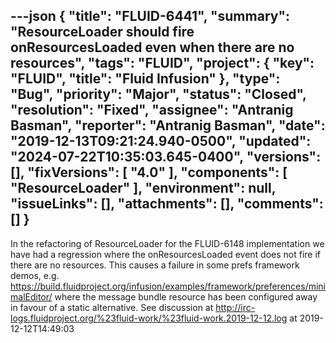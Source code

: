 ---json
{
  "title": "FLUID-6441",
  "summary": "ResourceLoader should fire onResourcesLoaded even when there are no resources",
  "tags": "FLUID",
  "project": {
    "key": "FLUID",
    "title": "Fluid Infusion"
  },
  "type": "Bug",
  "priority": "Major",
  "status": "Closed",
  "resolution": "Fixed",
  "assignee": "Antranig Basman",
  "reporter": "Antranig Basman",
  "date": "2019-12-13T09:21:24.940-0500",
  "updated": "2024-07-22T10:35:03.645-0400",
  "versions": [],
  "fixVersions": [
    "4.0"
  ],
  "components": [
    "ResourceLoader"
  ],
  "environment": null,
  "issueLinks": [],
  "attachments": [],
  "comments": []
}
---
In the refactoring of ResourceLoader for the FLUID-6148 implementation we have had a regression where the onResourcesLoaded event does not fire if there are no resources. This causes a failure in some prefs framework demos, e.g. <https://build.fluidproject.org/infusion/examples/framework/preferences/minimalEditor/> where the message bundle resource has been configured away in favour of a static alternative. See discussion at <http://irc-logs.fluidproject.org/%23fluid-work/%23fluid-work.2019-12-12.log> at 2019-12-12T14:49:03

        